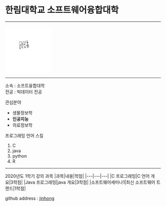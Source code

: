 # 한림대학교 소프트웨어융합대학  
---  
<img src=jinhong.jpg height=150 width=150>

---

소속 : 소프트융합대학  
전공 : 빅데이터 전공  

관심분야   
* 생물정보학  
* **인공지능**   
* 의료정보학  

프로그래밍 언어 스킬   
1. C
2. java
3. python
4. R

---

2020년도 1학기 강의 과목
|과목|내용|학점|
|---|---|---|
|C 프로그래밍|C 언어 개요|3학점|
|Java 프로그래밍|java 개요|3학점|
|소프트웨어세미나1|최신 소프트웨어 트랜드|1학점|

github address : [jinhong][github]

[github]:http://github.com/HallymhongE
